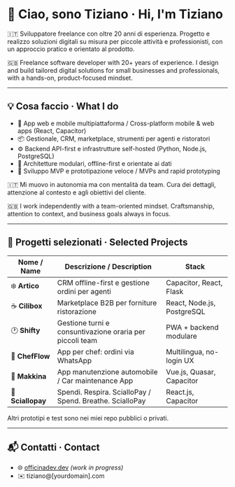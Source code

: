 # 👋 Ciao, sono Tiziano · Hi, I'm Tiziano

🇮🇹 Sviluppatore freelance con oltre 20 anni di esperienza. Progetto e realizzo soluzioni digitali su misura per piccole attività e professionisti, con un approccio pratico e orientato al prodotto.

🇬🇧 Freelance software developer with 20+ years of experience. I design and build tailored digital solutions for small businesses and professionals, with a hands-on, product-focused mindset.

---

## 💡 Cosa faccio · What I do

- 🧩 App web e mobile multipiattaforma / Cross-platform mobile & web apps (React, Capacitor)
- 📦 Gestionale, CRM, marketplace, strumenti per agenti e ristoratori
- ⚙️ Backend API-first e infrastrutture self-hosted (Python, Node.js, PostgreSQL)
- 🔌 Architetture modulari, offline-first e orientate ai dati
- 🚀 Sviluppo MVP e prototipazione veloce / MVPs and rapid prototyping

🇮🇹 Mi muovo in autonomia ma con mentalità da team. Cura dei dettagli, attenzione al contesto e agli obiettivi del cliente.

🇬🇧 I work independently with a team-oriented mindset. Craftsmanship, attention to context, and business goals always in focus.

---

## 📁 Progetti selezionati · Selected Projects

| Nome / Name          | Descrizione / Description                               | Stack                      |
|----------------------|---------------------------------------------------------|----------------------------|
| ❄️ **Artico**        | CRM offline-first e gestione ordini per agenti          | Capacitor, React, Flask    |
| ☕ **Cilibox**       | Marketplace B2B per forniture ristorazione              | React, Node.js, PostgreSQL |
| 🕐 **Shifty**        | Gestione turni e consuntivazione oraria per piccoli team| PWA + backend modulare     |
| 🍴 **ChefFlow**      | App per chef: ordini via WhatsApp                       | Multilingua, no-login UX   |
| 🚙 **Makkina**       | App manutenzione automobile / Car maintenance App       | Vue.js, Quasar, Capacitor  |
| 🐷 **Sciallopay**    | Spendi. Respira. ScialloPay / Spend. Breathe. ScialloPay| React.js, Capacitor        |

Altri prototipi e test sono nei miei repo pubblici o privati.

---

## 📬 Contatti · Contact

- 🌐 [officinadev.dev](https://officinadev.dev) _(work in progress)_
- ✉️ tiziano@[yourdomain].com
